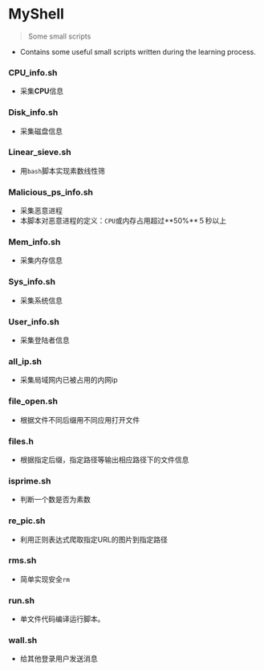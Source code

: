 # MyShell
> Some small scripts

* Contains some useful small scripts written during the learning process.

### CPU_info.sh
* 采集**CPU**信息
### Disk_info.sh
* 采集磁盘信息
### Linear_sieve.sh
* 用`bash`脚本实现素数线性筛
### Malicious_ps_info.sh
* 采集恶意进程
* 本脚本对恶意进程的定义：`CPU`或内存占用超过**50%**５秒以上
### Mem_info.sh
* 采集内存信息
### Sys_info.sh
* 采集系统信息
### User_info.sh
* 采集登陆者信息
### all_ip.sh
* 采集局域网内已被占用的内网ip
### file_open.sh
* 根据文件不同后缀用不同应用打开文件
### files.h
* 根据指定后缀，指定路径等输出相应路径下的文件信息
### isprime.sh
* 判断一个数是否为素数
### re_pic.sh
* 利用正则表达式爬取指定URL的图片到指定路径
### rms.sh
* 简单实现安全`rm`
### run.sh
* 单文件代码编译运行脚本。
### wall.sh
* 给其他登录用户发送消息

